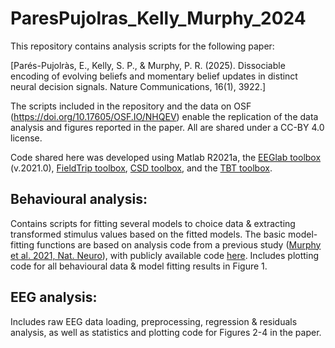 # ParesPujolras_Kelly_Murphy_2024

This repository contains analysis scripts for the following paper:

[Parés-Pujolràs, E., Kelly, S. P., & Murphy, P. R. (2025). Dissociable encoding of evolving beliefs and momentary belief updates in distinct neural decision signals. Nature Communications, 16(1), 3922.]

The scripts included in the repository and the data on OSF (https://doi.org/10.17605/OSF.IO/NHQEV) enable the replication of the data analysis and figures reported in the paper.
All are shared under a CC-BY 4.0 license.

Code shared here was developed using Matlab R2021a, the [EEGlab toolbox](https://sccn.ucsd.edu/eeglab/index.php) (v.2021.0), [FieldTrip toolbox](https://www.fieldtriptoolbox.org/), [CSD toolbox](https://psychophysiology.cpmc.columbia.edu/software/csdtoolbox/), and the [TBT toolbox](https://github.com/mattansb/TBT).

## Behavioural analysis:
Contains scripts for fitting several models to choice data & extracting transformed stimulus values based on the fitted models. 
The basic model-fitting functions are based on analysis code from a previous study ([Murphy et al. 2021, Nat. Neuro](https://www.nature.com/articles/s41593-021-00839-z)), with publicly available code [here](https://github.com/DonnerLab/2021_Murphy_Adaptive-Circuit-Dynamics-Across-Human-Cortex). 
Includes plotting code for all behavioural data & model fitting results in Figure 1.

## EEG analysis: 
Includes raw EEG data loading, preprocessing, regression & residuals analysis, as well as statistics and plotting code for Figures 2-4 in the paper.  


